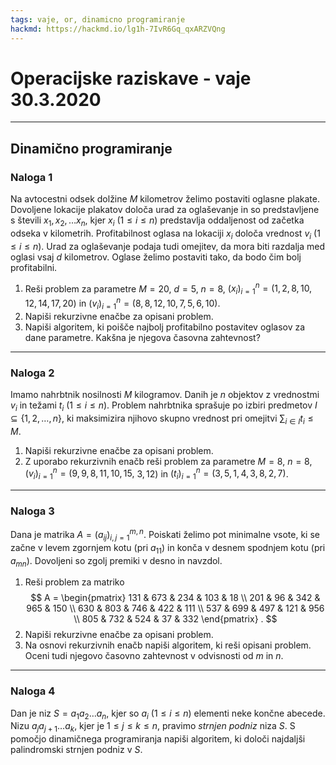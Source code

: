 ```yaml
---
tags: vaje, or, dinamicno programiranje
hackmd: https://hackmd.io/lg1h-7IvR6Gq_qxARZVQng
---
```

# Operacijske raziskave - vaje 30.3.2020

---

## Dinamično programiranje

### Naloga 1

Na avtocestni odsek dolžine $M$ kilometrov želimo postaviti oglasne plakate. Dovoljene lokacije plakatov določa urad za oglaševanje in so predstavljene s števili $x_1, x_2, \dots x_n$, kjer $x_i$ ($1 \le i \le n$) predstavlja oddaljenost od začetka odseka v kilometrih. Profitabilnost oglasa na lokaciji $x_i$ določa vrednost $v_i$ ($1 \le i \le n$). Urad za oglaševanje podaja tudi omejitev, da mora biti razdalja med oglasi vsaj $d$ kilometrov. Oglase želimo postaviti tako, da bodo čim bolj profitabilni.

1. Reši problem za parametre $M = 20$, $d = 5$, $n = 8$, $(x_i)_{i=1}^n = (1, 2, 8, 10, 12, 14, 17, 20)$ in $(v_i)_{i=1}^n = (8, 8, 12, 10, 7, 5, 6, 10)$.
2. Napiši rekurzivne enačbe za opisani problem.
3. Napiši algoritem, ki poišče najbolj profitabilno postavitev oglasov za dane parametre. Kakšna je njegova časovna zahtevnost?

---

### Naloga 2

Imamo nahrbtnik nosilnosti $M$ kilogramov. Danih je $n$ objektov z vrednostmi $v_i$ in težami $t_i$ ($1 \le i \le n$). Problem nahrbtnika sprašuje po izbiri predmetov $I \subseteq \{1, 2, \dots, n\}$, ki maksimizira njihovo skupno vrednost pri omejitvi $\sum_{i \in I} t_i \le M$.

1. Napiši rekurzivne enačbe za opisani problem.
2. Z uporabo rekurzivnih enačb reši problem za parametre $M = 8$, $n = 8$, $(v_i)_{i=1}^n = (9, 9, 8, 11, 10, 15,$ $3, 12)$ in $(t_i)_{i=1}^n = (3, 5, 1, 4, 3, 8, 2, 7)$.

---

### Naloga 3

Dana je matrika $A = (a_{ij})_{i,j=1}^{m,n}$. Poiskati želimo pot minimalne vsote, ki se začne v levem zgornjem kotu (pri $a_{11}$) in konča v desnem spodnjem kotu (pri $a_{mn}$). Dovoljeni so zgolj premiki v desno in navzdol.

1. Reši problem za matriko
$$
A = \begin{pmatrix}
131 & 673 & 234 & 103 &  18 \\
201 &  96 & 342 & 965 & 150 \\
630 & 803 & 746 & 422 & 111 \\
537 & 699 & 497 & 121 & 956 \\
805 & 732 & 524 &  37 & 332
\end{pmatrix} .
$$
2. Napiši rekurzivne enačbe za opisani problem.
3. Na osnovi rekurzivnih enačb napiši algoritem, ki reši opisani problem. Oceni tudi njegovo časovno zahtevnost v odvisnosti od $m$ in $n$.

---

### Naloga 4

Dan je niz $S = a_1 a_2 \dots a_n$, kjer so $a_i$ ($1 \le i \le n$) elementi neke končne abecede. Nizu $a_j a_{j+1} \dots a_k$, kjer je $1 \le j \le k \le n$, pravimo *strnjen podniz* niza $S$. S pomočjo dinamičnega programiranja napiši algoritem, ki določi najdaljši palindromski strnjen podniz v $S$.